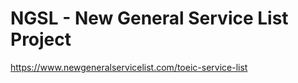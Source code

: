 # NGSL - New General Service List Project

https://www.newgeneralservicelist.com/toeic-service-list
